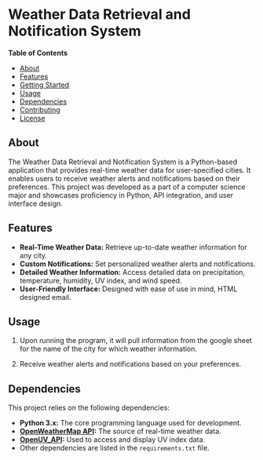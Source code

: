 # Weather Data Retrieval and Notification System

**Table of Contents**
- [About](#about)
- [Features](#features)
- [Getting Started](#getting-started)
- [Usage](#usage)
- [Dependencies](#dependencies)
- [Contributing](#contributing)
- [License](#license)

## About

The Weather Data Retrieval and Notification System is a Python-based application that provides real-time weather data for user-specified cities. 
It enables users to receive weather alerts and notifications based on their preferences. 
This project was developed as a part of a computer science major and showcases proficiency in Python, API integration, and user interface design.

## Features

- **Real-Time Weather Data:** Retrieve up-to-date weather information for any city.
- **Custom Notifications:** Set personalized weather alerts and notifications.
- **Detailed Weather Information:** Access detailed data on precipitation, temperature, humidity, UV index, and wind speed.
- **User-Friendly Interface:** Designed with ease of use in mind, HTML designed email.

## Usage

1. Upon running the program, it will  pull information from the google sheet for the name of the city for which weather information.

2. Receive weather alerts and notifications based on your preferences.

## Dependencies

This project relies on the following dependencies:

- **Python 3.x:** The core programming language used for development.
- **[OpenWeatherMap API](https://openweathermap.org/):** The source of real-time weather data.
- **[OpenUV_API](https://www.openuv.io):** Used to access and display UV index data.
- Other dependencies are listed in the `requirements.txt` file.

